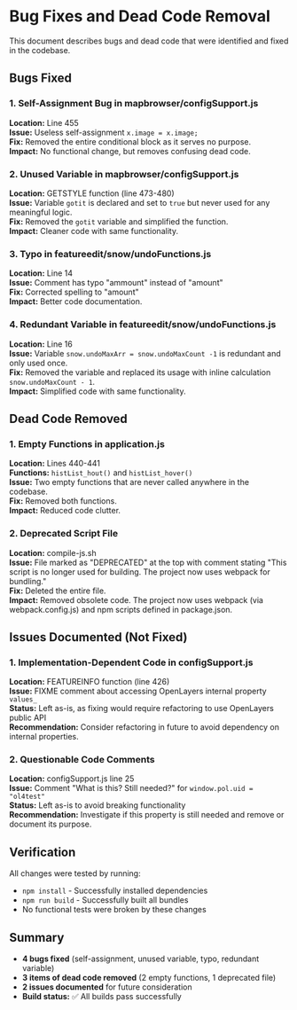 # Bug Fixes and Dead Code Removal

This document describes bugs and dead code that were identified and fixed in the codebase.

## Bugs Fixed

### 1. Self-Assignment Bug in mapbrowser/configSupport.js
**Location:** Line 455  
**Issue:** Useless self-assignment `x.image = x.image;`  
**Fix:** Removed the entire conditional block as it serves no purpose.  
**Impact:** No functional change, but removes confusing dead code.

### 2. Unused Variable in mapbrowser/configSupport.js
**Location:** GETSTYLE function (line 473-480)  
**Issue:** Variable `gotit` is declared and set to `true` but never used for any meaningful logic.  
**Fix:** Removed the `gotit` variable and simplified the function.  
**Impact:** Cleaner code with same functionality.

### 3. Typo in featureedit/snow/undoFunctions.js
**Location:** Line 14  
**Issue:** Comment has typo "ammount" instead of "amount"  
**Fix:** Corrected spelling to "amount"  
**Impact:** Better code documentation.

### 4. Redundant Variable in featureedit/snow/undoFunctions.js
**Location:** Line 16  
**Issue:** Variable `snow.undoMaxArr = snow.undoMaxCount -1` is redundant and only used once.  
**Fix:** Removed the variable and replaced its usage with inline calculation `snow.undoMaxCount - 1`.  
**Impact:** Simplified code with same functionality.

## Dead Code Removed

### 1. Empty Functions in application.js
**Location:** Lines 440-441  
**Functions:** `histList_hout()` and `histList_hover()`  
**Issue:** Two empty functions that are never called anywhere in the codebase.  
**Fix:** Removed both functions.  
**Impact:** Reduced code clutter.

### 2. Deprecated Script File
**Location:** compile-js.sh  
**Issue:** File marked as "DEPRECATED" at the top with comment stating "This script is no longer used for building. The project now uses webpack for bundling."  
**Fix:** Deleted the entire file.  
**Impact:** Removed obsolete code. The project now uses webpack (via webpack.config.js) and npm scripts defined in package.json.

## Issues Documented (Not Fixed)

### 1. Implementation-Dependent Code in configSupport.js
**Location:** FEATUREINFO function (line 426)  
**Issue:** FIXME comment about accessing OpenLayers internal property `values_`  
**Status:** Left as-is, as fixing would require refactoring to use OpenLayers public API  
**Recommendation:** Consider refactoring in future to avoid dependency on internal properties.

### 2. Questionable Code Comments
**Location:** configSupport.js line 25  
**Issue:** Comment "What is this? Still needed?" for `window.pol.uid = "ol4test"`  
**Status:** Left as-is to avoid breaking functionality  
**Recommendation:** Investigate if this property is still needed and remove or document its purpose.

## Verification

All changes were tested by running:
- `npm install` - Successfully installed dependencies
- `npm run build` - Successfully built all bundles
- No functional tests were broken by these changes

## Summary

- **4 bugs fixed** (self-assignment, unused variable, typo, redundant variable)
- **3 items of dead code removed** (2 empty functions, 1 deprecated file)
- **2 issues documented** for future consideration
- **Build status:** ✅ All builds pass successfully
